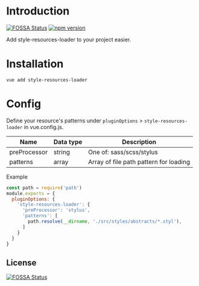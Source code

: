 # Introduction
[![FOSSA Status](https://app.fossa.io/api/projects/git%2Bgithub.com%2Fnguyenvanduocit%2Fvue-cli-plugin-style-resources-loader.svg?type=shield)](https://app.fossa.io/projects/git%2Bgithub.com%2Fnguyenvanduocit%2Fvue-cli-plugin-style-resources-loader?ref=badge_shield)
[![npm version](https://badge.fury.io/js/vue-cli-plugin-style-resources-loader.svg)](https://badge.fury.io/js/vue-cli-plugin-style-resources-loader)


Add style-resources-loader to your project easier.

# Installation

```
vue add style-resources-loader
```

# Config

Define your resource's patterns under `pluginOptions` > `style-resources-loader` in vue.config.js.

| Name         | Data type | Description                            |
|--------------|-----------|----------------------------------------|
| preProcessor | string    | One of: sass/scss/stylus               |
| patterns     | array     | Array of file path pattern for loading |

Example

```js
const path = require('path')
module.exports = {
  pluginOptions: {
    'style-resources-loader': {
      'preProcessor': 'stylus',
      'patterns': [
        path.resolve(__dirname, './src/styles/abstracts/*.styl'),
      ]
    }
  }
}
```


## License
[![FOSSA Status](https://app.fossa.io/api/projects/git%2Bgithub.com%2Fnguyenvanduocit%2Fvue-cli-plugin-style-resources-loader.svg?type=large)](https://app.fossa.io/projects/git%2Bgithub.com%2Fnguyenvanduocit%2Fvue-cli-plugin-style-resources-loader?ref=badge_large)
